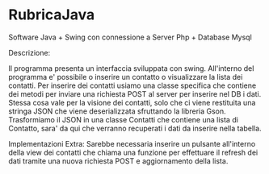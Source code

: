 # RubricaJava
Software Java + Swing con connessione a Server Php + Database Mysql 

Descrizione:

Il programma presenta un interfaccia sviluppata con swing.
All'interno del programma e' possibile o inserire un contatto o visualizzare la lista dei contatti.
Per inserire dei contatti usiamo una classe specifica che contiene dei metodi per inviare una richiesta POST al server per inserire nel DB i dati.
Stessa cosa vale per la visione dei contatti, solo che ci viene restituita una stringa JSON che viene deserializzata sfruttando la libreria Gson.
Trasformiamo il JSON in una classe Contatti che contiene una lista di Contatto, sara' da qui che verranno recuperati i dati da inserire nella tabella.

Implementazioni Extra:
Sarebbe necessaria inserire un pulsante all'interno della view dei contatti che chiama una funzione per
effettuare il refresh dei dati tramite una nuova richiesta POST e aggiornamento della lista.


